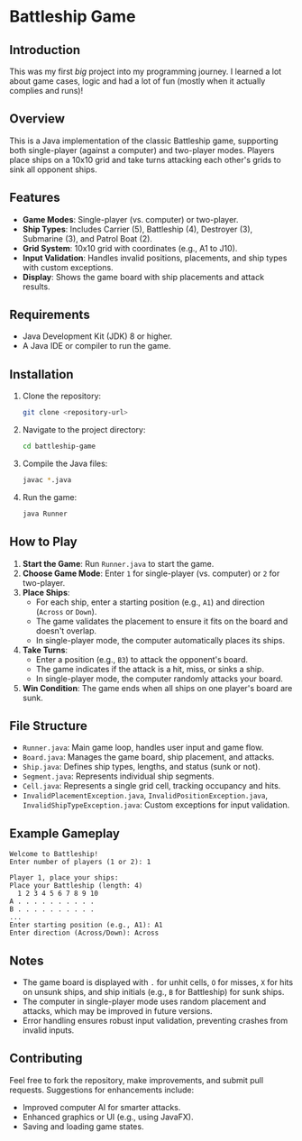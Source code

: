 # Battleship Game

## Introduction
This was my first *big* project into my programming journey. I learned a lot about game cases, logic and had a lot of fun (mostly when it actually complies and runs)!

## Overview
This is a Java implementation of the classic Battleship game, supporting both single-player (against a computer) and two-player modes. Players place ships on a 10x10 grid and take turns attacking each other's grids to sink all opponent ships.

## Features
- **Game Modes**: Single-player (vs. computer) or two-player.
- **Ship Types**: Includes Carrier (5), Battleship (4), Destroyer (3), Submarine (3), and Patrol Boat (2).
- **Grid System**: 10x10 grid with coordinates (e.g., A1 to J10).
- **Input Validation**: Handles invalid positions, placements, and ship types with custom exceptions.
- **Display**: Shows the game board with ship placements and attack results.

## Requirements
- Java Development Kit (JDK) 8 or higher.
- A Java IDE or compiler to run the game.

## Installation
1. Clone the repository:
   ```bash
   git clone <repository-url>
   ```
2. Navigate to the project directory:
   ```bash
   cd battleship-game
   ```
3. Compile the Java files:
   ```bash
   javac *.java
   ```
4. Run the game:
   ```bash
   java Runner
   ```

## How to Play
1. **Start the Game**: Run `Runner.java` to start the game.
2. **Choose Game Mode**: Enter `1` for single-player (vs. computer) or `2` for two-player.
3. **Place Ships**:
   - For each ship, enter a starting position (e.g., `A1`) and direction (`Across` or `Down`).
   - The game validates the placement to ensure it fits on the board and doesn't overlap.
   - In single-player mode, the computer automatically places its ships.
4. **Take Turns**:
   - Enter a position (e.g., `B3`) to attack the opponent's board.
   - The game indicates if the attack is a hit, miss, or sinks a ship.
   - In single-player mode, the computer randomly attacks your board.
5. **Win Condition**: The game ends when all ships on one player's board are sunk.

## File Structure
- `Runner.java`: Main game loop, handles user input and game flow.
- `Board.java`: Manages the game board, ship placement, and attacks.
- `Ship.java`: Defines ship types, lengths, and status (sunk or not).
- `Segment.java`: Represents individual ship segments.
- `Cell.java`: Represents a single grid cell, tracking occupancy and hits.
- `InvalidPlacementException.java`, `InvalidPositionException.java`, `InvalidShipTypeException.java`: Custom exceptions for input validation.

## Example Gameplay
```
Welcome to Battleship!
Enter number of players (1 or 2): 1

Player 1, place your ships:
Place your Battleship (length: 4)
  1 2 3 4 5 6 7 8 9 10
A . . . . . . . . . .
B . . . . . . . . . .
...
Enter starting position (e.g., A1): A1
Enter direction (Across/Down): Across
```

## Notes
- The game board is displayed with `.` for unhit cells, `O` for misses, `X` for hits on unsunk ships, and ship initials (e.g., `B` for Battleship) for sunk ships.
- The computer in single-player mode uses random placement and attacks, which may be improved in future versions.
- Error handling ensures robust input validation, preventing crashes from invalid inputs.

## Contributing
Feel free to fork the repository, make improvements, and submit pull requests. Suggestions for enhancements include:
- Improved computer AI for smarter attacks.
- Enhanced graphics or UI (e.g., using JavaFX).
- Saving and loading game states.
